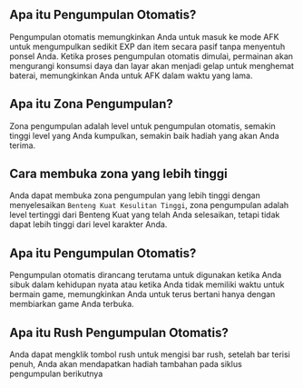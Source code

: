 ## Apa itu Pengumpulan Otomatis?

Pengumpulan otomatis memungkinkan Anda untuk masuk ke mode AFK untuk mengumpulkan sedikit EXP dan item secara pasif tanpa menyentuh ponsel Anda. Ketika proses pengumpulan otomatis dimulai, permainan akan mengurangi konsumsi daya dan layar akan menjadi gelap untuk menghemat baterai, memungkinkan Anda untuk AFK dalam waktu yang lama.

## Apa itu Zona Pengumpulan?

Zona pengumpulan adalah level untuk pengumpulan otomatis, semakin tinggi level yang Anda kumpulkan, semakin baik hadiah yang akan Anda terima.

## Cara membuka zona yang lebih tinggi

Anda dapat membuka zona pengumpulan yang lebih tinggi dengan menyelesaikan `Benteng Kuat Kesulitan Tinggi`, zona pengumpulan adalah level tertinggi dari Benteng Kuat yang telah Anda selesaikan, tetapi tidak dapat lebih tinggi dari level karakter Anda.

## Apa itu Pengumpulan Otomatis?

Pengumpulan otomatis dirancang terutama untuk digunakan ketika Anda sibuk dalam kehidupan nyata atau ketika Anda tidak memiliki waktu untuk bermain game, memungkinkan Anda untuk terus bertani hanya dengan membiarkan game Anda terbuka.

## Apa itu Rush Pengumpulan Otomatis?

Anda dapat mengklik tombol rush untuk mengisi bar rush, setelah bar terisi penuh, Anda akan mendapatkan hadiah tambahan pada siklus pengumpulan berikutnya
